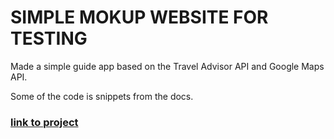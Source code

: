 # SIMPLE MOKUP WEBSITE FOR TESTING

Made a simple guide app based on the Travel Advisor API and Google Maps API. 

Some of the code is snippets from the docs. 


### [link to project](http://fantastic-fairy-40f13c.netlify.app)